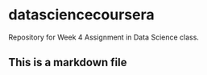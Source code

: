 # datasciencecoursera
Repository for Week 4 Assignment in Data Science class.  

## This is a markdown file
